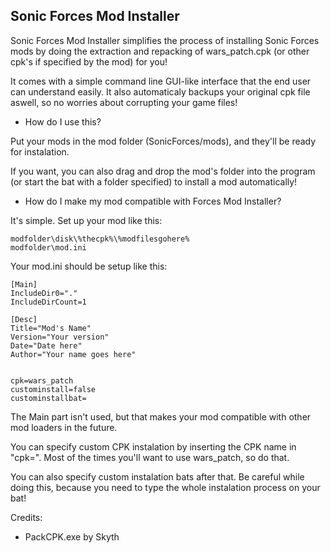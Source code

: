 ## Sonic Forces Mod Installer

Sonic Forces Mod Installer simplifies the process of installing Sonic Forces mods by doing the extraction and repacking
of wars_patch.cpk (or other cpk's if specified by the mod) for you!

It comes with a simple command line GUI-like interface that the end user can understand easily. It also automaticaly backups your original cpk file aswell, so no worries about corrupting your game files!

- How do I use this?

Put your mods in the mod folder (SonicForces/mods), and they'll be ready for instalation.

If you want, you can also drag and drop the mod's folder into the program (or start the bat with a folder specified) to
install a mod automatically!


- How do I make my mod compatible with Forces Mod Installer?

It's simple. Set up your mod like this:
```
modfolder\disk\%thecpk%\%modfilesgohere%
modfolder\mod.ini
```
Your mod.ini should be setup like this:

```
[Main]
IncludeDir0="."
IncludeDirCount=1

[Desc]
Title="Mod's Name"
Version="Your version"
Date="Date here"
Author="Your name goes here"


cpk=wars_patch
custominstall=false
custominstallbat=
```
The Main part isn't used, but that makes your mod compatible with other mod loaders in the future.

You can specify custom CPK instalation by inserting the CPK name in "cpk=". Most of the times you'll want
to use wars_patch, so do that.

You can also specify custom instalation bats after that. Be careful while doing this, because you need to
type the whole instalation process on your bat!

Credits:
- PackCPK.exe by Skyth
